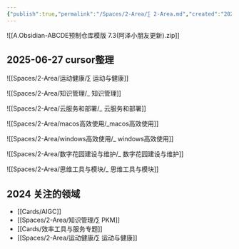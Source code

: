 ```yaml
---
{"publish":true,"permalink":"/Spaces/2-Area/∑ 2-Area.md","created":"2025-04-04","modified":"2025-06-27","tags":["moc"],"cssclasses":""}
---
```


![[A.Obsidian-ABCDE预制仓库模版 7.3(阿泽小朋友更新).zip]]


## 2025-06-27 cursor整理

![[Spaces/2-Area/运动健康/∑ 运动与健康]]

![[Spaces/2-Area/知识管理/_ 知识管理]]

![[Spaces/2-Area/云服务和部署/_ 云服务和部署]]

![[Spaces/2-Area/macos高效使用/_macos高效使用]]

![[Spaces/2-Area/windows高效使用/_ windows高效使用]]

![[Spaces/2-Area/数字花园建设与维护/_ 数字花园建设与维护]]

![[Spaces/2-Area/思维工具与模块/_ 思维工具与模块]]

## 2024 关注的领域

- [[Cards/AIGC]]
- [[Spaces/2-Area/知识管理/∑ PKM]]
- [[Cards/效率工具与服务专题]]
- [[Spaces/2-Area/运动健康/∑ 运动与健康]]
